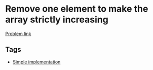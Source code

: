 # Remove one element to make the array strictly increasing

[Problem link](https://leetcode.com/problems/remove-one-element-to-make-the-array-strictly-increasing)

## Tags

* [Simple implementation](/README.md#Simple_implementation)
